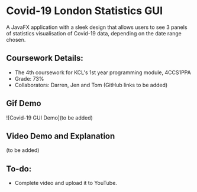 # Covid-19 London Statistics GUI

A JavaFX application with a sleek design that allows users to see 3 panels of statistics visualisation of Covid-19 data, depending on the date range chosen.

## Coursework Details:
- The 4th coursework for KCL's 1st year programming module, 4CCS1PPA 
- Grade: 73%
- Collaborators: Darren, Jen and Tom (GitHub links to be added)

## Gif Demo
![Covid-19 GUI Demo](to be added)

## Video Demo and Explanation
(to be added)

## To-do:
- Complete video and upload it to YouTube.

